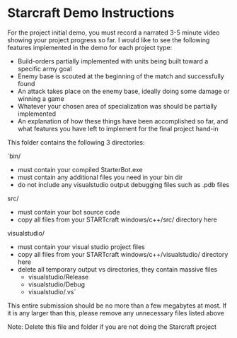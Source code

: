# Starcraft Demo Instructions

For the project initial demo, you must record a narrated 3-5 minute video showing your project progress so far. I would like to see the following features implemented in the demo for each project type:

- Build-orders partially implemented with units being built toward a specific army goal
- Enemy base is scouted at the beginning of the match and successfully found
- An attack takes place on the enemy base, ideally doing some damage or winning a game
- Whatever your chosen area of specialization was should be partially implemented
- An explanation of how these things have been accomplished so far, and what features you have left to implement for the final project hand-in

This folder contains the following 3 directories:

`bin/ 
  - must contain your compiled StarterBot.exe
  - must contain any additional files you need in your bin dir
  - do not include any visualstudio output debugging files such as .pdb files

src/ 
  - must contain your bot source code
  - copy all files from your STARTcraft windows/c++/src/ directory here

visualstudio/
  - must contain your visual studio project files
  - copy all files from your STARTcraft windows/c++/visualstudio/ directory here
  - delete all temporary output vs directories, they contain massive files
    - visualstudio/Release
    - visualstudio/Debug
    - visualstudio/.vs`

This entire submission should be no more than a few megabytes at most. If it is any larger than this, please remove any unnecessary files listed above

Note: Delete this file and folder if you are not doing the Starcraft project

